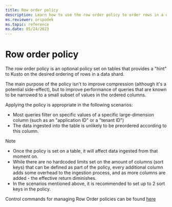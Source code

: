 ```yaml
---
title: Row order policy
description: Learn how to use the row order policy to order rows in a data shard.
ms.reviewer: orspodek
ms.topic: reference
ms.date: 05/24/2023
---
```

# Row order policy

The row order policy is an optional policy set on tables that provides a "hint" to Kusto
on the desired ordering of rows in a data shard.

The main purpose of the policy isn't to improve compression (although it's a potential
side-effect), but to improve performance of queries that are known to be narrowed to a
small subset of values in the ordered columns.

Applying the policy is appropriate in the following scenarios:

* Most queries filter on specific values of a specific large-dimension column
  (such as an "application ID" or a "tenant ID")
* The data ingested into the table is unlikely to be preordered according to this column.

> [!NOTE]
>
> * Once the policy is set on a table, it will affect data ingested from that moment on.
> * While there are no hardcoded limits set on the amount of columns (sort keys) that can be
defined as part of the policy, every additional column adds some overhead to the ingestion
process, and as more columns are added - the effective return diminishes.
> * In the scenarios mentioned above, it is recommended to set up to 2 sort keys in the policy.

Control commands for managing Row Order policies can be found [here](./show-table-row-order-policy-command.md)